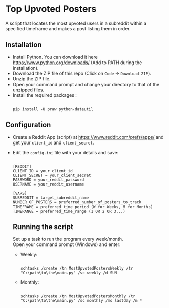 # Top Upvoted Posters
A script that locates the most upvoted users in a subreddit within a specified timeframe and makes a post listing them in order.

## Installation
- Install Python. You can download it here https://www.python.org/downloads/ (Add to PATH during the installation).  
- Download the ZIP file of this repo (Click on ```Code``` -> ```Download ZIP```).
- Unzip the ZIP file.
- Open your command prompt and change your directory to that of the unzipped files.  
- Install the required packages  :
  ```

  pip install -U praw python-dateutil

  ```
## Configuration
- Create a Reddit App (script) at https://www.reddit.com/prefs/apps/ and get your ```client_id``` and ```client_secret```.  
- Edit the ```config.ini``` file with your details and save:
  ```

  [REDDIT]
  CLIENT_ID = your_client_id
  CLIENT_SECRET = your_client_secret
  PASSWORD = your_reddit_password
  USERNAME = your_reddit_username
  
  [VARS]
  SUBREDDIT = target_subreddit_name
  NUMBER_OF_POSTERS = preferred_number_of_posters_to_track
  TIMEFRAME = preferred_time_period (W for Weeks, M for Months)
  TIMERANGE = preferred_time_range (1 OR 2 OR 3...)

  ```

  ## Running the script
  Set up a task to run the program every week/month.  
  Open your command prompt (Windows) and enter:  
    - Weekly:
      ```

      schtasks /create /tn MostUpvotedPostersWeekly /tr "C:\path\to\the\main.py" /sc weekly /d SUN

      ```

    - Monthly:
      ```

      schtasks /create /tn MostUpvotedPostersMonthly /tr "C:\path\to\the\main.py" /sc monthly /mo lastday /m *

      ```

  
